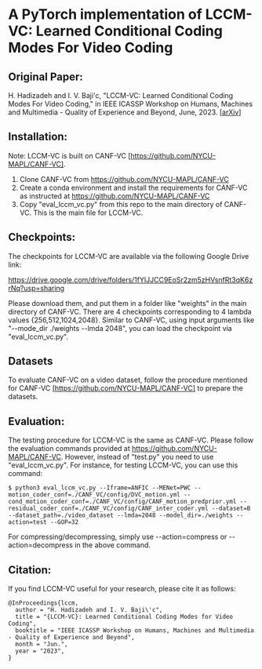 # A PyTorch implementation of LCCM-VC: Learned Conditional Coding Modes For Video Coding
## Original Paper:
H. Hadizadeh and I. V. Baji\'c, "LCCM-VC: Learned Conditional Coding Modes For Video Coding," in IEEE ICASSP Workshop on Humans, Machines and Multimedia - Quality of Experience and Beyond, June, 2023. [[arXiv](https://arxiv.org/abs/2210.15883)]

## Installation:
Note: LCCM-VC is built on CANF-VC [https://github.com/NYCU-MAPL/CANF-VC].
1. Clone CANF-VC from https://github.com/NYCU-MAPL/CANF-VC
2. Create a conda environment and install the requirements for CANF-VC as instructed at https://github.com/NYCU-MAPL/CANF-VC
3. Copy "eval_lccm_vc.py" from this repo to the main directory of CANF-VC. This is the main file for LCCM-VC.

## Checkpoints:
The checkpoints for LCCM-VC are available via the following Google Drive link:

https://drive.google.com/drive/folders/1fYlJJCC9EoSr2zm5zHVsnfRt3qK6zrNq?usp=sharing

Please download them, and put them in a folder like "weights" in the main directory of CANF-VC. There are 4 checkpoints corresponding to 4 lambda values {256,512,1024,2048}. Similar to CANF-VC, using input arguments like "--mode_dir ./weights --lmda 2048", you can load the checkpoint via "eval_lccm_vc.py". 

## Datasets
To evaluate CANF-VC on a video dataset, follow the procedure mentioned for CANF-VC [https://github.com/NYCU-MAPL/CANF-VC] to prepare the datasets. 

## Evaluation:
The testing procedure for LCCM-VC is the same as CANF-VC. Please follow the evaluation commands provided at https://github.com/NYCU-MAPL/CANF-VC. However, instead of "test.py" you need to use "eval_lccm_vc.py". For instance, for testing LCCM-VC, you can use this command:
```
$ python3 eval_lccm_vc.py --Iframe=ANFIC --MENet=PWC --motion_coder_conf=./CANF_VC/config/DVC_motion.yml --cond_motion_coder_conf=./CANF_VC/config/CANF_motion_predprior.yml --residual_coder_conf=./CANF_VC/config/CANF_inter_coder.yml --dataset=B --dataset_path=./video_dataset --lmda=2048 --model_dir=./weights --action=test --GOP=32
```
For compressing/decompressing, simply use --action=compress or --action=decompress in the above command.

## Citation:
If you find LCCM-VC useful for your research, please cite it as follows:

```
@InProceedings{lccm,
  author = "H. Hadizadeh and I. V. Baji\'c",
  title = "{LCCM-VC}: Learned Conditional Coding Modes for Video Coding",
  booktitle = "IEEE ICASSP Workshop on Humans, Machines and Multimedia - Quality of Experience and Beyond",
  month = "Jun.",
  year = "2023",
}
```


